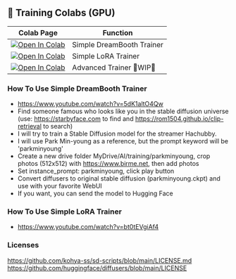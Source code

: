 ## 🦒 Training Colabs (GPU)

| Colab Page | Function
| --- | --- |
[![Open In Colab](https://colab.research.google.com/assets/colab-badge.svg)](https://colab.research.google.com/github/camenduru/stable-diffusion-webui-colab/blob/training/simple_dreambooth_trainer.ipynb) | Simple DreamBooth Trainer
[![Open In Colab](https://colab.research.google.com/assets/colab-badge.svg)](https://colab.research.google.com/github/camenduru/stable-diffusion-webui-colab/blob/training/simple_lora_trainer.ipynb) | Simple LoRA Trainer
[![Open In Colab](https://colab.research.google.com/assets/colab-badge.svg)](https://colab.research.google.com/github/camenduru/stable-diffusion-webui-colab/blob/training/advanced_trainer.ipynb) | Advanced Trainer 🚦WIP🚦

### How To Use Simple DreamBooth Trainer

- https://www.youtube.com/watch?v=5dK1altO4Qw
- Find someone famous who looks like you in the stable diffusion universe (use: https://starbyface.com to find and https://rom1504.github.io/clip-retrieval to search)
- I will try to train a Stable Diffusion model for the streamer Hachubby. 
- I will use Park Min-young as a reference, but the prompt keyword will be 'parkminyoung'
- Create a new drive folder MyDrive/AI/training/parkminyoung, crop photos (512x512) with https://www.birme.net, then add photos
- Set instance_prompt: parkminyoung, click play button
- Convert diffusers to original stable diffusion (parkminyoung.ckpt) and use with your favorite WebUI
- If you want, you can send the model to Hugging Face

### How To Use Simple LoRA Trainer

 - https://www.youtube.com/watch?v=bt0tEVgiAf4
 
### Licenses
https://github.com/kohya-ss/sd-scripts/blob/main/LICENSE.md <br />
https://github.com/huggingface/diffusers/blob/main/LICENSE <br />
